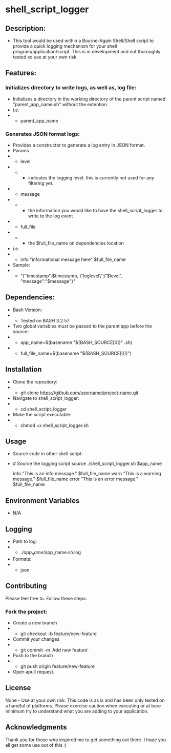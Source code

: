 # shell_script_logger
## Description: 
- This tool would be used within a Bourne-Again Shell/Shell script to provide a quick logging mechanism for your shell program/application/script. This is in development and not thoroughly tested so use at your own risk 

## Features:
### Initializes directory to write logs, as well as, log file: 
- Initializes a directory in the working directory of the parent script named "parent_app_name.sh" without the extention. 
 - i.e.
 - - parent_app_name
### Generates JSON format logs: 
- Provides a constructor to generate a log entry in JSON format.
 - Params
 - - level
 - - - indicates the logging level. this is currently not used for any filtering yet.
 - - message
 - - - the information you would like to have the shell_script_logger to write to the log event
 - - full_file
 - - - the $full_file_name on dependencies location
- i.e.
- - info "informational message here" $full_file_name
- Sample:
- - "{\"timestamp\":$timestamp, \"loglevel\":\"$level\", \"message\":\"$message\"}"


## Dependencies:
- Bash Version: 
- - Tested on BASH 3.2.57
- Two global variables must be passed to the parent app before the source:
- - app_name=$(basename "${BASH_SOURCE[0]}" .sh)
- - full_file_name=$(basename "${BASH_SOURCE[0]}")


## Installation
- Clone the repository:
- - git clone https://github.com/username/project-name.git
- Navigate to shell_script_logger:
- - cd shell_script_logger
- Make the script executable:
- - chmod +x shell_script_logger.sh

## Usage
- Source code in other shell script:
 - \# Source the logging script
    source ./shell_script_logger.sh $app_name

    info "This is an info message." $full_file_name
    warn "This is a warning message." $full_file_name
    error "This is an error message." $full_file_name


## Environment Variables
- N/A

## Logging
- Path to log: 
- - ./$app_name/$app_name.sh.log
- Formats:
- - json

## Contributing
Please feel free to. Follow these steps:

### Fork the project:
- Create a new branch 
- - git checkout -b feature/new-feature
- Commit your changes 
- - git commit -m 'Add new feature'
- Push to the branch 
- - git push origin feature/new-feature
- Open apull request.

## License
None - Use at your own risk. This code is as is and has been only tested on a handful of platforms. Please exercise caution when executing or at bare minimum try to understand what you are adding to your application.

## Acknowledgments
Thank you for those who inspired me to get something out there. I hope you all get some use out of this :)

